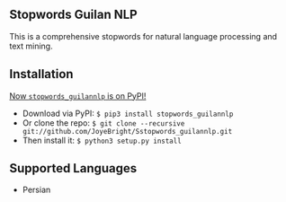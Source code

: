 ## Stopwords Guilan NLP

This is  a comprehensive stopwords for natural language processing and text mining.

## Installation

[Now `stopwords_guilannlp` is on PyPI!](#)
<br>
   * Download via PyPI: `$ pip3 install stopwords_guilannlp`
   * Or clone the repo: `$ git clone --recursive git://github.com/JoyeBright/Sstopwords_guilannlp.git`
   * Then install it: `$ python3 setup.py install`


## Supported Languages
   * Persian


